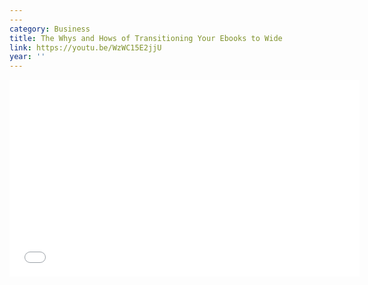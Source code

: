 ```yaml
---
---
category: Business
title: The Whys and Hows of Transitioning Your Ebooks to Wide
link: https://youtu.be/WzWC15E2jjU
year: ''
---
```

<iframe width="560" height="315" src="{{ page.link }}" frameborder="0" allowfullscreen></iframe>
